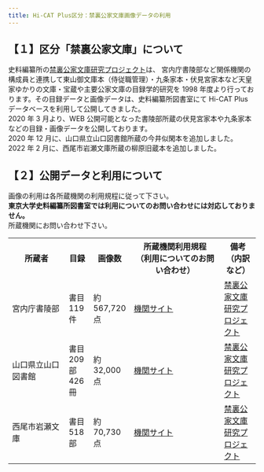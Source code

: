 ```yaml
---
title: Hi-CAT Plus区分：禁裏公家文庫画像データの利用
---
```


<h2 class="h03">【１】区分「禁裏公家文庫」について</h2>

史料編纂所の[禁裏公家文庫研究プロジェクト](https://www.hi.u-tokyo.ac.jp/kodai/kinri-kuge-index.html)は、 宮内庁書陵部など関係機関の構成員と連携して東山御文庫本（侍従職管理）・九条家本・伏見宮家本など天皇家ゆかりの文庫・宝蔵や主要公家文庫の目録学的研究を 1998 年度より行っております。その目録データと画像データは、史料編纂所図書室にて Hi-CAT Plus データベースを利用して公開してきました。  
2020 年 3 月より、WEB 公開可能となった書陵部所蔵の伏見宮家本や九条家本などの目録・画像データを公開しております。  
2020 年 12 月に、山口県立山口図書館所蔵の今井似閑本を追加しました。<br>
2022 年 2 月に、西尾市岩瀬文庫所蔵の柳原旧蔵本を追加しました。<br>
<!--
2022 年？月に、宮内庁書陵部所蔵分を追加しました。新規書目は、近世公家日記（有栖川宮本・土御門本ほか）、御所本、鷹司本などです。</p>
-->

<h2 class="h03 mt2">【２】公開データと利用について</h2>

画像の利用は各所蔵機関の利用規程に従って下さい。  
<strong>東京大学史料編纂所図書室では利用についてのお問い合わせには対応しておりません。</strong>  
所蔵機関にお問い合わせ下さい。

<table class="table04" width="100%" cellspacing="0"> 
	<tbody><tr> 
		<th class="mtx" width="25%">所蔵者</th>
		<th class="mtx" width="10%">目録</th>
		<th class="mtx" width="10%">画像数</th>
		<th class="mtx" width="40%">所蔵機関利用規程<br>（利用についてのお問い合わせ）</th>
		<th class="mtx" width="35%">備考（内訳など）</th>
	</tr> 
	<tr>
<td class="mtx">宮内庁書陵部</td><td class="mtx">書目119件</td><td class="mtx">約567,720点</td><td class="mtx"><a href="http://www.kunaicho.go.jp/kunaicho/shinsei/toshoryo.html" target="_blank">機関サイト</a></td><td class="mtx"><a target="_blank" href="https://www.hi.u-tokyo.ac.jp/kodai/kinri-kuge-index.html">禁裏公家文庫研究プロジェクト</a></td>
	</tr>
<!--
    <tr>
<td class="mtx">宮内庁書陵部</td><td class="mtx">書目1552件</td><td class="mtx">約161,360点</td><td class="mtx"><a href="http://www.kunaicho.go.jp/kunaicho/shinsei/toshoryo.html" target="_blank">機関サイト</a></td><td class="mtx"><a target="_blank" href="https://www.hi.u-tokyo.ac.jp/kodai/kinri-kuge-index.html">禁裏公家文庫研究プロジェクト</a></td>
    </tr>
-->
    <tr>
<td class="mtx">山口県立山口図書館</td><td class="mtx">書目209部426冊</td><td class="mtx">約32,000点</td><td class="mtx"><a href="https://library.pref.yamaguchi.lg.jp/web-ishin-instruction" target="_blank">機関サイト</a></td><td class="mtx"><a target="_blank" href="https://www.hi.u-tokyo.ac.jp/kodai/kinri-kuge-index.html">禁裏公家文庫研究プロジェクト</a></td>
	</tr>
<td class="mtx">西尾市岩瀬文庫</td><td class="mtx">書目518部</td><td class="mtx">約70,730点</td><td class="mtx"><a href="https://iwasebunko.jp/" target="_blank">機関サイト</a></td><td class="mtx"><a target="_blank" href="https://www.hi.u-tokyo.ac.jp/kodai/kinri-kuge-index.html">禁裏公家文庫研究プロジェクト</a></td>
    </tr>
</tbody></table>
